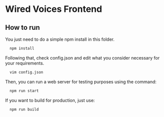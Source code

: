 # Wired Voices Frontend
## How to run

You just need to do a simple npm install in this folder.
```bash
  npm install
```
Following that, check config.json and edit what you consider necessary for your requirements.
```bash
  vim config.json
```
Then, you can run a web server for testing purposes using the command:
```bash
  npm run start
```
If you want to build for production, just use:
```bash
  npm run build
```